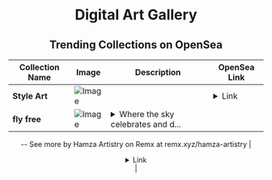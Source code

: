 <div align="center">

# Digital Art Gallery

## Trending Collections on OpenSea

| Collection Name                       | Image                                                                                     | Description                       | OpenSea Link                                                                                          |
|---------------------------------------|-------------------------------------------------------------------------------------------|-----------------------------------|--------------------------------------------------------------------------------------------------------|
| **Style Art** | ![Image](https://i.seadn.io/s/raw/files/6f0f454528ff2d6b9594b86229c66cce.jpg?w=500&auto=format?w=200&auto=format) |  | <details><summary>Link</summary>[Style Art](https://opensea.io/collection/style-art-7)</details> |
| **fly free** | ![Image](https://i.seadn.io/s/raw/files/20b8e50d6895baf91f9c8f3af36be2f0.png?w=500&auto=format?w=200&auto=format) | <details><summary>Where the sky celebrates and d...</summary>Where the sky celebrates and dreams float freely.
--
See more by Hamza Artistry on Remx at remx.xyz/hamza-artistry</details> | <details><summary>Link</summary>[fly free](https://opensea.io/collection/fly-free-1)</details> |

</div>
